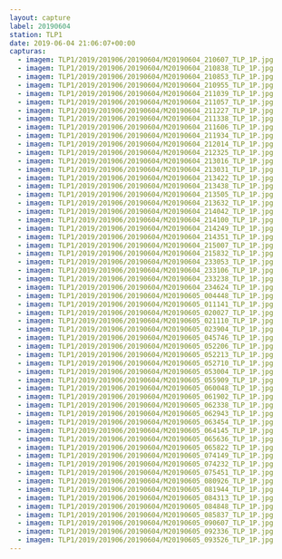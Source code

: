 ```yaml
---
layout: capture
label: 20190604
station: TLP1
date: 2019-06-04 21:06:07+00:00
capturas:
  - imagem: TLP1/2019/201906/20190604/M20190604_210607_TLP_1P.jpg
  - imagem: TLP1/2019/201906/20190604/M20190604_210838_TLP_1P.jpg
  - imagem: TLP1/2019/201906/20190604/M20190604_210853_TLP_1P.jpg
  - imagem: TLP1/2019/201906/20190604/M20190604_210955_TLP_1P.jpg
  - imagem: TLP1/2019/201906/20190604/M20190604_211039_TLP_1P.jpg
  - imagem: TLP1/2019/201906/20190604/M20190604_211057_TLP_1P.jpg
  - imagem: TLP1/2019/201906/20190604/M20190604_211227_TLP_1P.jpg
  - imagem: TLP1/2019/201906/20190604/M20190604_211338_TLP_1P.jpg
  - imagem: TLP1/2019/201906/20190604/M20190604_211606_TLP_1P.jpg
  - imagem: TLP1/2019/201906/20190604/M20190604_211934_TLP_1P.jpg
  - imagem: TLP1/2019/201906/20190604/M20190604_212014_TLP_1P.jpg
  - imagem: TLP1/2019/201906/20190604/M20190604_212325_TLP_1P.jpg
  - imagem: TLP1/2019/201906/20190604/M20190604_213016_TLP_1P.jpg
  - imagem: TLP1/2019/201906/20190604/M20190604_213031_TLP_1P.jpg
  - imagem: TLP1/2019/201906/20190604/M20190604_213422_TLP_1P.jpg
  - imagem: TLP1/2019/201906/20190604/M20190604_213438_TLP_1P.jpg
  - imagem: TLP1/2019/201906/20190604/M20190604_213505_TLP_1P.jpg
  - imagem: TLP1/2019/201906/20190604/M20190604_213632_TLP_1P.jpg
  - imagem: TLP1/2019/201906/20190604/M20190604_214042_TLP_1P.jpg
  - imagem: TLP1/2019/201906/20190604/M20190604_214100_TLP_1P.jpg
  - imagem: TLP1/2019/201906/20190604/M20190604_214249_TLP_1P.jpg
  - imagem: TLP1/2019/201906/20190604/M20190604_214351_TLP_1P.jpg
  - imagem: TLP1/2019/201906/20190604/M20190604_215007_TLP_1P.jpg
  - imagem: TLP1/2019/201906/20190604/M20190604_215832_TLP_1P.jpg
  - imagem: TLP1/2019/201906/20190604/M20190604_233053_TLP_1P.jpg
  - imagem: TLP1/2019/201906/20190604/M20190604_233106_TLP_1P.jpg
  - imagem: TLP1/2019/201906/20190604/M20190604_233238_TLP_1P.jpg
  - imagem: TLP1/2019/201906/20190604/M20190604_234624_TLP_1P.jpg
  - imagem: TLP1/2019/201906/20190604/M20190605_004448_TLP_1P.jpg
  - imagem: TLP1/2019/201906/20190604/M20190605_011141_TLP_1P.jpg
  - imagem: TLP1/2019/201906/20190604/M20190605_020027_TLP_1P.jpg
  - imagem: TLP1/2019/201906/20190604/M20190605_021110_TLP_1P.jpg
  - imagem: TLP1/2019/201906/20190604/M20190605_023904_TLP_1P.jpg
  - imagem: TLP1/2019/201906/20190604/M20190605_045746_TLP_1P.jpg
  - imagem: TLP1/2019/201906/20190604/M20190605_052206_TLP_1P.jpg
  - imagem: TLP1/2019/201906/20190604/M20190605_052213_TLP_1P.jpg
  - imagem: TLP1/2019/201906/20190604/M20190605_052710_TLP_1P.jpg
  - imagem: TLP1/2019/201906/20190604/M20190605_053004_TLP_1P.jpg
  - imagem: TLP1/2019/201906/20190604/M20190605_055909_TLP_1P.jpg
  - imagem: TLP1/2019/201906/20190604/M20190605_060048_TLP_1P.jpg
  - imagem: TLP1/2019/201906/20190604/M20190605_061902_TLP_1P.jpg
  - imagem: TLP1/2019/201906/20190604/M20190605_062338_TLP_1P.jpg
  - imagem: TLP1/2019/201906/20190604/M20190605_062943_TLP_1P.jpg
  - imagem: TLP1/2019/201906/20190604/M20190605_063454_TLP_1P.jpg
  - imagem: TLP1/2019/201906/20190604/M20190605_064145_TLP_1P.jpg
  - imagem: TLP1/2019/201906/20190604/M20190605_065636_TLP_1P.jpg
  - imagem: TLP1/2019/201906/20190604/M20190605_065822_TLP_1P.jpg
  - imagem: TLP1/2019/201906/20190604/M20190605_074149_TLP_1P.jpg
  - imagem: TLP1/2019/201906/20190604/M20190605_074232_TLP_1P.jpg
  - imagem: TLP1/2019/201906/20190604/M20190605_075451_TLP_1P.jpg
  - imagem: TLP1/2019/201906/20190604/M20190605_080926_TLP_1P.jpg
  - imagem: TLP1/2019/201906/20190604/M20190605_081944_TLP_1P.jpg
  - imagem: TLP1/2019/201906/20190604/M20190605_084313_TLP_1P.jpg
  - imagem: TLP1/2019/201906/20190604/M20190605_084848_TLP_1P.jpg
  - imagem: TLP1/2019/201906/20190604/M20190605_085837_TLP_1P.jpg
  - imagem: TLP1/2019/201906/20190604/M20190605_090607_TLP_1P.jpg
  - imagem: TLP1/2019/201906/20190604/M20190605_092336_TLP_1P.jpg
  - imagem: TLP1/2019/201906/20190604/M20190605_093526_TLP_1P.jpg
---
```

